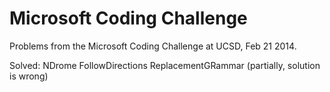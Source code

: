 Microsoft Coding Challenge
==========================

Problems from the Microsoft Coding Challenge at UCSD, Feb 21 2014.

Solved:
NDrome
FollowDirections
ReplacementGRammar (partially, solution is wrong)

